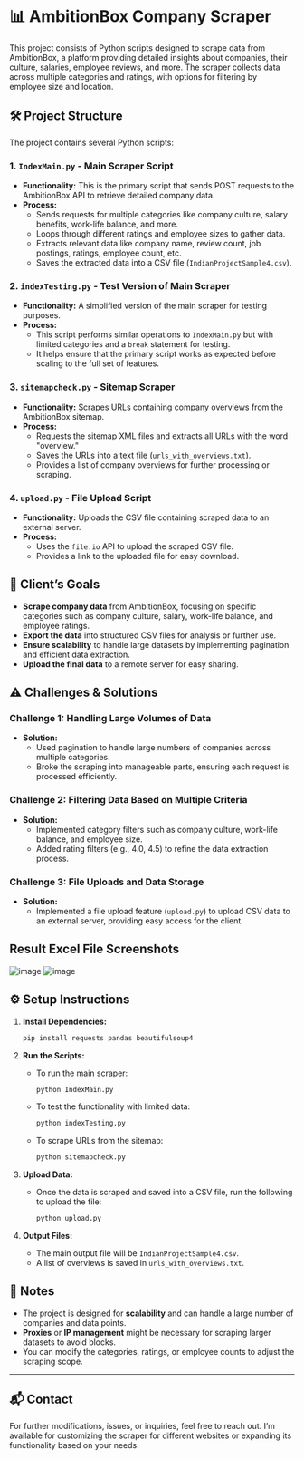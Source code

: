
# 📊 AmbitionBox Company Scraper

This project consists of Python scripts designed to scrape data from AmbitionBox, a platform providing detailed insights about companies, their culture, salaries, employee reviews, and more. The scraper collects data across multiple categories and ratings, with options for filtering by employee size and location.

## 🛠️ Project Structure

The project contains several Python scripts:

### 1. **`IndexMain.py`** - Main Scraper Script

- **Functionality:** This is the primary script that sends POST requests to the AmbitionBox API to retrieve detailed company data.
- **Process:**
  - Sends requests for multiple categories like company culture, salary benefits, work-life balance, and more.
  - Loops through different ratings and employee sizes to gather data.
  - Extracts relevant data like company name, review count, job postings, ratings, employee count, etc.
  - Saves the extracted data into a CSV file (`IndianProjectSample4.csv`).

### 2. **`indexTesting.py`** - Test Version of Main Scraper

- **Functionality:** A simplified version of the main scraper for testing purposes.
- **Process:** 
  - This script performs similar operations to `IndexMain.py` but with limited categories and a `break` statement for testing.
  - It helps ensure that the primary script works as expected before scaling to the full set of features.

### 3. **`sitemapcheck.py`** - Sitemap Scraper

- **Functionality:** Scrapes URLs containing company overviews from the AmbitionBox sitemap.
- **Process:**
  - Requests the sitemap XML files and extracts all URLs with the word "overview."
  - Saves the URLs into a text file (`urls_with_overviews.txt`).
  - Provides a list of company overviews for further processing or scraping.

### 4. **`upload.py`** - File Upload Script

- **Functionality:** Uploads the CSV file containing scraped data to an external server.
- **Process:**
  - Uses the `file.io` API to upload the scraped CSV file.
  - Provides a link to the uploaded file for easy download.

## 🎯 Client’s Goals

- **Scrape company data** from AmbitionBox, focusing on specific categories such as company culture, salary, work-life balance, and employee ratings.
- **Export the data** into structured CSV files for analysis or further use.
- **Ensure scalability** to handle large datasets by implementing pagination and efficient data extraction.
- **Upload the final data** to a remote server for easy sharing.

## ⚠️ Challenges & Solutions

### Challenge 1: Handling Large Volumes of Data
- **Solution:** 
  - Used pagination to handle large numbers of companies across multiple categories.
  - Broke the scraping into manageable parts, ensuring each request is processed efficiently.

### Challenge 2: Filtering Data Based on Multiple Criteria
- **Solution:** 
  - Implemented category filters such as company culture, work-life balance, and employee size.
  - Added rating filters (e.g., 4.0, 4.5) to refine the data extraction process.

### Challenge 3: File Uploads and Data Storage
- **Solution:** 
  - Implemented a file upload feature (`upload.py`) to upload CSV data to an external server, providing easy access for the client.
## Result Excel File Screenshots
![image](https://github.com/user-attachments/assets/d6433294-2516-484e-b098-f5e94e828729)
![image](https://github.com/user-attachments/assets/f31da336-d885-4f45-84f5-f8a14a0c1d75)

## ⚙️ Setup Instructions

1. **Install Dependencies:**
   ```bash
   pip install requests pandas beautifulsoup4
   ```

2. **Run the Scripts:**
   - To run the main scraper:
     ```bash
     python IndexMain.py
     ```
   - To test the functionality with limited data:
     ```bash
     python indexTesting.py
     ```
   - To scrape URLs from the sitemap:
     ```bash
     python sitemapcheck.py
     ```

3. **Upload Data:**
   - Once the data is scraped and saved into a CSV file, run the following to upload the file:
     ```bash
     python upload.py
     ```

4. **Output Files:**
   - The main output file will be `IndianProjectSample4.csv`.
   - A list of overviews is saved in `urls_with_overviews.txt`.

## 📌 Notes

- The project is designed for **scalability** and can handle a large number of companies and data points.
- **Proxies** or **IP management** might be necessary for scraping larger datasets to avoid blocks.
- You can modify the categories, ratings, or employee counts to adjust the scraping scope.

---

## 📬 Contact

For further modifications, issues, or inquiries, feel free to reach out. I’m available for customizing the scraper for different websites or expanding its functionality based on your needs.
